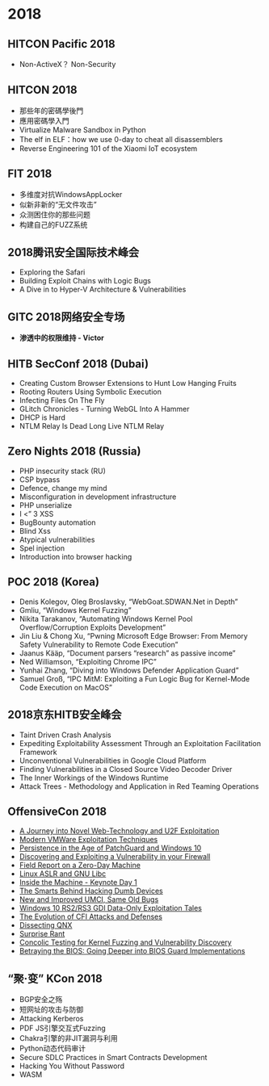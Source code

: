 # 2018

## HITCON Pacific 2018
 - Non-ActiveX？ Non-Security
## HITCON 2018
 - 那些年的密碼學後門
 - 應用密碼學入門
 - Virtualize Malware Sandbox in Python
 - The elf in ELF：how we use 0-day to cheat all disassemblers
 - Reverse Engineering 101 of the Xiaomi IoT ecosystem

## FIT 2018
- 多维度对抗WindowsAppLocker
- 似新非新的“无文件攻击”
- 众测困住你的那些问题
- 构建自己的FUZZ系统

 ## 2018腾讯安全国际技术峰会
  - Exploring the Safari
  - Building Exploit Chains with Logic Bugs
  - A Dive in to Hyper-V Architecture & Vulnerabilities

## GITC 2018网络安全专场
 - **渗透中的权限维持 - Victor**

## HITB SecConf 2018 (Dubai)
 - Creating Custom Browser Extensions to Hunt Low Hanging Fruits
 - Rooting Routers Using Symbolic Execution
 - Infecting Files On The Fly
 - GLitch Chronicles - Turning WebGL Into A Hammer
 - DHCP is Hard
 - NTLM Relay Is Dead Long Live NTLM Relay

## Zero Nights 2018 (Russia)
 - PHP insecurity stack (RU)
 - CSP bypass
 - Defence, change my mind
 - Misconfiguration in development infrastructure
 - PHP unserialize
 - I <” 3 XSS
 - BugBounty automation
 - Blind Xss
 - Atypical vulnerabilities
 - Spel injection
 - Introduction into browser hacking

## POC 2018 (Korea)
 - Denis Kolegov, Oleg Broslavsky, “WebGoat.SDWAN.Net in Depth”
 - Gmliu, “Windows Kernel Fuzzing”
 - Nikita Tarakanov, “Automating Windows Kernel Pool Overflow/Corruption Exploits Development”
 - Jin Liu & Chong Xu, “Pwning Microsoft Edge Browser: From Memory Safety Vulnerability to Remote Code Execution”
 - Jaanus Kääp, “Document parsers “research” as passive income”
 - Ned Williamson, “Exploiting Chrome IPC”
 - Yunhai Zhang, “Diving into Windows Defender Application Guard”
 - Samuel Groß, “IPC MitM: Exploiting a Fun Logic Bug for Kernel-Mode Code Execution on MacOS”

 ## 2018京东HITB安全峰会
 - Taint Driven Crash Analysis
 - Expediting Exploitability Assessment Through an Exploitation Facilitation Framework
 - Unconventional Vulnerabilities in Google Cloud Platform
 - Finding Vulnerabilities in a Closed Source Video Decoder Driver
 - The Inner Workings of the Windows Runtime
 - Attack Trees - Methodology and Application in Red Teaming Operations

## OffensiveCon 2018
- [A Journey into Novel Web-Technology and U2F Exploitation](https://www.youtube.com/watch?v=pUa6nWWTO4o)
- [Modern VMWare Exploitation Techniques](https://www.youtube.com/watch?v=UzMpw3-VZl8)
- [Persistence in the Age of PatchGuard and Windows 10](https://www.youtube.com/watch?v=dpG97TBR3Ys)
- [Discovering and Exploiting a Vulnerability in your Firewall](https://www.youtube.com/watch?v=eDyxBgIUaR8)
- [Field Report on a Zero-Day Machine](https://www.youtube.com/watch?v=VTIdiJO1r20)
- [Linux ASLR and GNU Libc](https://www.youtube.com/watch?v=D4Q_ad-ORq4)
- [Inside the Machine - Keynote Day 1](https://www.youtube.com/watch?v=Rh5lDM8O4MA)
- [The Smarts Behind Hacking Dumb Devices](https://www.youtube.com/watch?v=yU1BrY1ZB2o)
- [New and Improved UMCI, Same Old Bugs](https://www.youtube.com/watch?v=02QMna-Jp1I)
- [Windows 10 RS2/RS3 GDI Data-Only Exploitation Tales](https://www.youtube.com/watch?v=SmHBsUMRYvg)
- [The Evolution of CFI Attacks and Defenses](https://www.youtube.com/watch?v=oOqpl-2rMTw)
- [Dissecting QNX](https://www.youtube.com/watch?v=oStklD6wP-4)
- [Surprise Rant](https://www.youtube.com/watch?v=VTic5d13u2E)
- [Concolic Testing for Kernel Fuzzing and Vulnerability Discovery](https://www.youtube.com/watch?v=mpfKN1URqdQ)
- [Betraying the BIOS: Going Deeper into BIOS Guard Implementations](https://www.youtube.com/watch?v=kSQVGFbTfqE)

## “聚·变” KCon 2018
- BGP安全之殇
- 短网址的攻击与防御
- Attacking Kerberos
- PDF JS引擎交互式Fuzzing
- Chakra引擎的非JIT漏洞与利用
- Python动态代码审计
- Secure SDLC Practices in Smart Contracts Development
- Hacking You Without Password
- WASM
